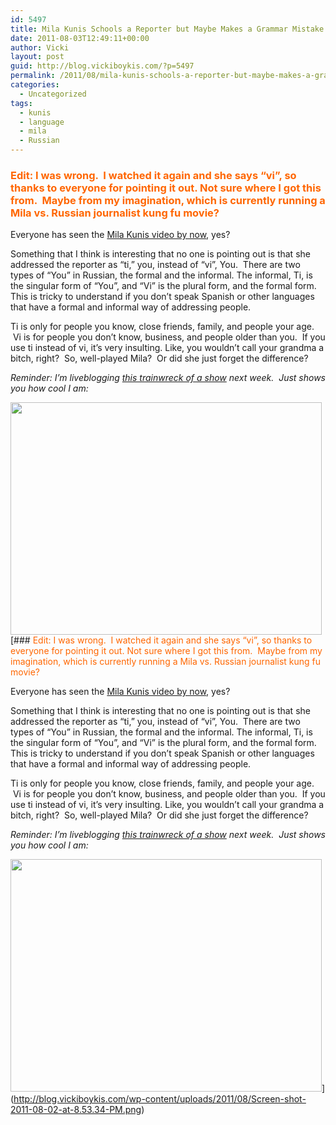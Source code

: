 ```yaml
---
id: 5497
title: Mila Kunis Schools a Reporter but Maybe Makes a Grammar Mistake
date: 2011-08-03T12:49:11+00:00
author: Vicki
layout: post
guid: http://blog.vickiboykis.com/?p=5497
permalink: /2011/08/mila-kunis-schools-a-reporter-but-maybe-makes-a-grammar-mistake/
categories:
  - Uncategorized
tags:
  - kunis
  - language
  - mila
  - Russian
---
```

### <span style="color: #ff6600;">Edit: I was wrong.  I watched it again and she says &#8220;vi&#8221;, so thanks to everyone for pointing it out. Not sure where I got this from.  Maybe from my imagination, which is currently running a Mila vs. Russian journalist kung fu movie?</span>

Everyone has seen the <a href="http://gawker.com/5827142/mila-kunis-chews-out-reporter-in-fluent-russian" target="_blank">Mila Kunis video by now</a>, yes?

Something that I think is interesting that no one is pointing out is that she addressed the reporter as &#8220;ti,&#8221; you, instead of &#8220;vi&#8221;, You.  There are two types of &#8220;You&#8221; in Russian, the formal and the informal. The informal, Ti, is the singular form of &#8220;You&#8221;, and &#8220;Vi&#8221; is the plural form, and the formal form. This is tricky to understand if you don&#8217;t speak Spanish or other languages that have a formal and informal way of addressing people.

Ti is only for people you know, close friends, family, and people your age.  Vi is for people you don&#8217;t know, business, and people older than you.  If you use ti instead of vi, it&#8217;s very insulting. Like, you wouldn&#8217;t call your grandma a bitch, right?  So, well-played Mila?  Or did she just forget the difference?

_Reminder: I&#8217;m liveblogging <a href="http://blog.vickiboykis.com/2011/07/27/the-russian-jersey-shore-no-one-is-ready/" target="_blank">this trainwreck of a show</a> next week.  Just shows you how cool I am:_

[<img class="aligncenter size-full wp-image-5501" title="lameo" src="http://blog.vickiboykis.com/wp-content/uploads/2011/08/lameo.jpg" alt="" width="498" height="372" />](http://blog.vickiboykis.com/wp-content/uploads/2011/08/lameo.jpg)[### <span style="color: #ff6600;">Edit: I was wrong.  I watched it again and she says &#8220;vi&#8221;, so thanks to everyone for pointing it out. Not sure where I got this from.  Maybe from my imagination, which is currently running a Mila vs. Russian journalist kung fu movie?</span>

Everyone has seen the <a href="http://gawker.com/5827142/mila-kunis-chews-out-reporter-in-fluent-russian" target="_blank">Mila Kunis video by now</a>, yes?

Something that I think is interesting that no one is pointing out is that she addressed the reporter as &#8220;ti,&#8221; you, instead of &#8220;vi&#8221;, You.  There are two types of &#8220;You&#8221; in Russian, the formal and the informal. The informal, Ti, is the singular form of &#8220;You&#8221;, and &#8220;Vi&#8221; is the plural form, and the formal form. This is tricky to understand if you don&#8217;t speak Spanish or other languages that have a formal and informal way of addressing people.

Ti is only for people you know, close friends, family, and people your age.  Vi is for people you don&#8217;t know, business, and people older than you.  If you use ti instead of vi, it&#8217;s very insulting. Like, you wouldn&#8217;t call your grandma a bitch, right?  So, well-played Mila?  Or did she just forget the difference?

_Reminder: I&#8217;m liveblogging <a href="http://blog.vickiboykis.com/2011/07/27/the-russian-jersey-shore-no-one-is-ready/" target="_blank">this trainwreck of a show</a> next week.  Just shows you how cool I am:_

[<img class="aligncenter size-full wp-image-5501" title="lameo" src="http://blog.vickiboykis.com/wp-content/uploads/2011/08/lameo.jpg" alt="" width="498" height="372" />](http://blog.vickiboykis.com/wp-content/uploads/2011/08/lameo.jpg)](http://blog.vickiboykis.com/wp-content/uploads/2011/08/Screen-shot-2011-08-02-at-8.53.34-PM.png) 

&nbsp;
